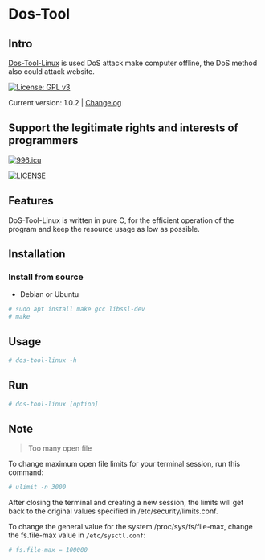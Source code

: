 # Dos-Tool

## Intro

[Dos-Tool-Linux](https://github.com/rikonaka/DoS-Tool-Linux) is used DoS attack make computer offline, the DoS method also could attack website.

[![License: GPL v3](https://img.shields.io/badge/License-GPLv3-blue.svg)](https://www.gnu.org/licenses/gpl-3.0)

Current version: 1.0.2 | [Changelog](CHANGELOG.md)

## Support the legitimate rights and interests of programmers

[![996.icu](https://img.shields.io/badge/link-996.icu-red.svg)](https://996.icu)

[![LICENSE](https://img.shields.io/badge/license-NPL%20(The%20996%20Prohibited%20License)-blue.svg)](https://github.com/996icu/996.ICU/blob/master/LICENSE)

## Features

DoS-Tool-Linux is written in pure C, for the efficient operation of the program and keep the resource usage as low as possible.

## Installation

### Install from source

- Debian or Ubuntu

```bash
# sudo apt install make gcc libssl-dev
# make
```

## Usage

```bash
# dos-tool-linux -h
```

## Run

```bash
# dos-tool-linux [option]
```

## Note

> Too many open file

To change maximum open file limits for your terminal session, run this command:

```bash
# ulimit -n 3000
```

After closing the terminal and creating a new session, the limits will get back to the original values specified in /etc/security/limits.conf.

To change the general value for the system /proc/sys/fs/file-max, change the fs.file-max value in `/etc/sysctl.conf`:

```bash
# fs.file-max = 100000
```
